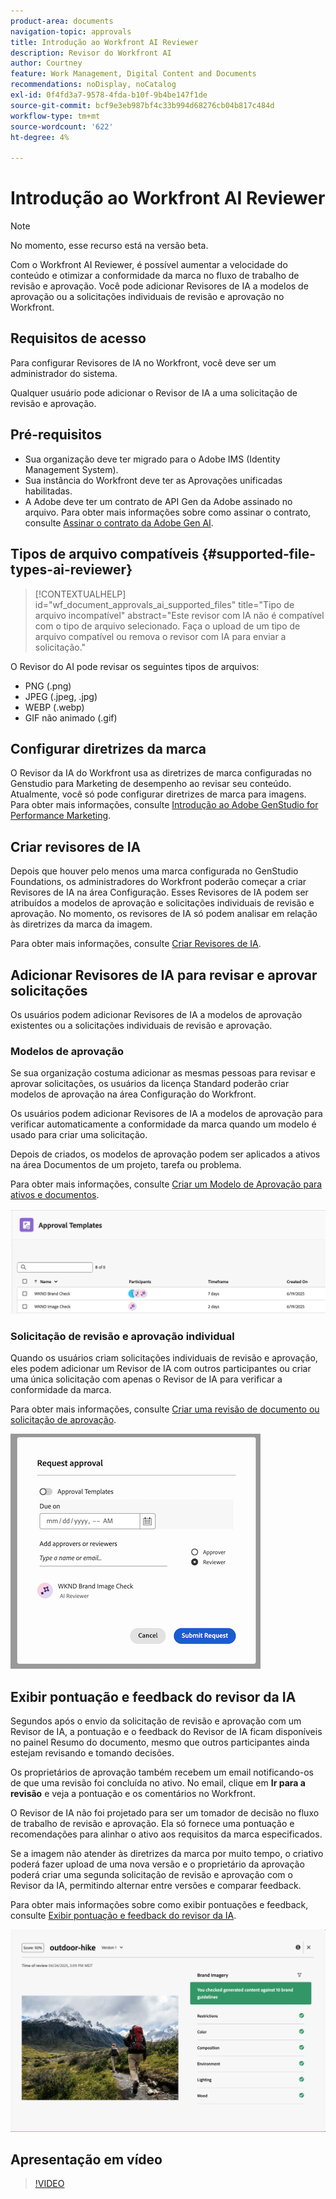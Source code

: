 ```yaml
---
product-area: documents
navigation-topic: approvals
title: Introdução ao Workfront AI Reviewer
description: Revisor do Workfront AI
author: Courtney
feature: Work Management, Digital Content and Documents
recommendations: noDisplay, noCatalog
exl-id: 0f4fd3a7-9578-4fda-b10f-9b4be147f1de
source-git-commit: bcf9e3eb987bf4c33b994d68276cb04b817c484d
workflow-type: tm+mt
source-wordcount: '622'
ht-degree: 4%

---
```


# Introdução ao Workfront AI Reviewer

>[!NOTE]
>
>No momento, esse recurso está na versão beta.

Com o Workfront AI Reviewer, é possível aumentar a velocidade do conteúdo e otimizar a conformidade da marca no fluxo de trabalho de revisão e aprovação. Você pode adicionar Revisores de IA a modelos de aprovação ou a solicitações individuais de revisão e aprovação no Workfront.

## Requisitos de acesso

Para configurar Revisores de IA no Workfront, você deve ser um administrador do sistema.

Qualquer usuário pode adicionar o Revisor de IA a uma solicitação de revisão e aprovação.


## Pré-requisitos

* Sua organização deve ter migrado para o Adobe IMS (Identity Management System).
* Sua instância do Workfront deve ter as Aprovações unificadas habilitadas.
* A Adobe deve ter um contrato de API Gen da Adobe assinado no arquivo.
Para obter mais informações sobre como assinar o contrato, consulte [Assinar o contrato da Adobe Gen AI](/help/quicksilver/workfront-basics/ai-assistant/ai-assistant-overview.md#sign-the-adobe-gen-ai-agreement).


## Tipos de arquivo compatíveis {#supported-file-types-ai-reviewer}

>[!CONTEXTUALHELP]
>id="wf_document_approvals_ai_supported_files"
>title="Tipo de arquivo incompatível"
>abstract="Este revisor com IA não é compatível com o tipo de arquivo selecionado. Faça o upload de um tipo de arquivo compatível ou remova o revisor com IA para enviar a solicitação."

O Revisor do AI pode revisar os seguintes tipos de arquivos:

* PNG (.png)
* JPEG (.jpeg, .jpg)
* WEBP (.webp)
* GIF não animado (.gif)

## Configurar diretrizes da marca

O Revisor da IA do Workfront usa as diretrizes de marca configuradas no Genstudio para Marketing de desempenho ao revisar seu conteúdo. Atualmente, você só pode configurar diretrizes de marca para imagens. Para obter mais informações, consulte [Introdução ao Adobe GenStudio for Performance Marketing](https://experienceleague.adobe.com/pt-br/docs/genstudio-for-performance-marketing/user-guide/get-started).


## Criar revisores de IA

Depois que houver pelo menos uma marca configurada no GenStudio Foundations, os administradores do Workfront poderão começar a criar Revisores de IA na área Configuração. Esses Revisores de IA podem ser atribuídos a modelos de aprovação e solicitações individuais de revisão e aprovação. No momento, os revisores de IA só podem analisar em relação às diretrizes da marca da imagem.

Para obter mais informações, consulte [Criar Revisores de IA](/help/quicksilver/review-and-approve-work/document-reviews-and-approvals/set-up-ai-reviewer.md).

## Adicionar Revisores de IA para revisar e aprovar solicitações

Os usuários podem adicionar Revisores de IA a modelos de aprovação existentes ou a solicitações individuais de revisão e aprovação.

### Modelos de aprovação

Se sua organização costuma adicionar as mesmas pessoas para revisar e aprovar solicitações, os usuários da licença Standard poderão criar modelos de aprovação na área Configuração do Workfront.

Os usuários podem adicionar Revisores de IA a modelos de aprovação para verificar automaticamente a conformidade da marca quando um modelo é usado para criar uma solicitação.

Depois de criados, os modelos de aprovação podem ser aplicados a ativos na área Documentos de um projeto, tarefa ou problema.

Para obter mais informações, consulte [Criar um Modelo de Aprovação para ativos e documentos](/help/quicksilver/review-and-approve-work/document-reviews-and-approvals/manage-document-approvals/create-approval-template.md).

![lista de modelos mostrando os revisores de IA](assets/ai-review-templates.png)

### Solicitação de revisão e aprovação individual

Quando os usuários criam solicitações individuais de revisão e aprovação, eles podem adicionar um Revisor de IA com outros participantes ou criar uma única solicitação com apenas o Revisor de IA para verificar a conformidade da marca.

Para obter mais informações, consulte [Criar uma revisão de documento ou solicitação de aprovação](/help/quicksilver/review-and-approve-work/document-reviews-and-approvals/manage-document-approvals/create-a-document-approval.md).


![Revisor de IA adicionado à solicitação de aprovação individual](assets/ad-ai-reviewer-to-request.png)

## Exibir pontuação e feedback do revisor da IA

Segundos após o envio da solicitação de revisão e aprovação com um Revisor de IA, a pontuação e o feedback do Revisor de IA ficam disponíveis no painel Resumo do documento, mesmo que outros participantes ainda estejam revisando e tomando decisões.

Os proprietários de aprovação também recebem um email notificando-os de que uma revisão foi concluída no ativo. No email, clique em **Ir para a revisão** e veja a pontuação e os comentários no Workfront.

O Revisor de IA não foi projetado para ser um tomador de decisão no fluxo de trabalho de revisão e aprovação. Ela só fornece uma pontuação e recomendações para alinhar o ativo aos requisitos da marca especificados.

Se a imagem não atender às diretrizes da marca por muito tempo, o criativo poderá fazer upload de uma nova versão e o proprietário da aprovação poderá criar uma segunda solicitação de revisão e aprovação com o Revisor da IA, permitindo alternar entre versões e comparar feedback.

Para obter mais informações sobre como exibir pontuações e feedback, consulte [Exibir pontuação e feedback do revisor da IA](/help/quicksilver/review-and-approve-work/document-reviews-and-approvals/view-ai-reviewer-feedback.md).


![Comentários do revisor de IA](assets/ai-reviewer-feedback.png)


## Apresentação em vídeo

>[!VIDEO](https://video.tv.adobe.com/v/3470847/)